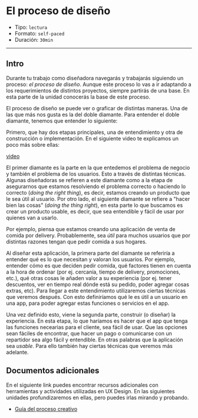 # El proceso de diseño

- Tipo: `lectura`
- Formato: `self-paced`
- Duración: `30min`

***

## Intro

Durante tu trabajo como diseñadora navegarás y trabajarás siguiendo un proceso:
_el proceso de diseño_. Aunque este proceso lo vas a ir adaptando a los
requerimientos de distintos proyectos, siempre partirás de una base. En esta
parte de la unidad conocerás la base de este proceso.

El proceso de diseño se puede ver o graficar de distintas maneras. Una de las
que más nos gusta es la del doble diamante. Para entender el doble diamante,
tenemos que entender lo siguiente:

Primero, que hay dos etapas principales, una de entendimiento y otra de
construcción o implementación. En el siguiente video te explicamos un poco más
sobre ellas:

[video](https://youtu.be/fRvoSAm2Nrs)

El primer diamante es la parte en la que entedemos el problema de negocio y
también el problema de los usuarios. Esto a través de distintas técnicas.
Algunas diseñadoras se refieren a este diamante como a la etapa de asegurarnos 
que estamos resolviendo el problema correcto o haciendo lo correcto
(_doing the right thing_), es decir, estamos creando un producto que le sea útil
al usuario. Por otro lado, el siguiente diamante se refiere a
"hacer bien las cosas" (_doing the thing right_), en esta parte lo que
buscamos es crear un producto usable, es decir, que sea entendible y fácil de
usar por quienes van a usarlo.

Por ejemplo, piensa que estamos creando una aplicación de venta de comida por
delivery. Probablemente, sea _útil_ para muchos usuarios que por distintas
razones tengan que pedir comida a sus hogares.

Al diseñar esta aplicación, la primera parte del diamante se referiría a
entender qué es lo que necesitan y valoran los usuarios. Por ejemplo, entender
cómo es que deciden pedir comida, qué factores tienen en cuenta a la hora
de ordenar (por ej. cercanía, tiempo de delivery, promociones, etc.), qué
otras cosas le añaden valor a su experiencia (por ej. tener descuentos, ver
en tiempo real dónde está su pedido, poder agregar cosas extras, etc). Para
llegar a este entendimiento utilizaremos ciertas técnicas que veremos después.
Con esto definiríamos qué le es útil a un usuario en una app, para poder agregar
estas funciones o servicios en el app. 

Una vez definido esto, viene la segunda parte, construir (o diseñar) la
experiencia. En esta etapa, lo que haríamos es hacer que el app que tenga las
funciones necearias para el cliente, sea fácil de usar. Que las opciones sean
fáciles de encontrar, que hacer un pago o comunicarse con un repartidor sea algo
fácil y entendible. En otras palabras que la aplicación sea _usable_. Para ello
también hay ciertas técnicas que veremos más adelante.

## Documentos adicionales

En el siguiente link puedes encontrar recursos adicionales con herramientas y
actividades utilizadas en UX Design. En las siguientes unidades profundizaremos
en ellas, pero puedes irlas mirando y probando.

- [Guía del proceso creativo](https://drive.google.com/open?id=1z7xAMMRKtTQbwMJ-mUhcDKwWbdN1x04P)